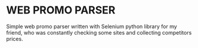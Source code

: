 # WEB PROMO PARSER

Simple web promo parser written with Selenium python library for my friend, 
who was constantly checking some sites and collecting competitors prices.
